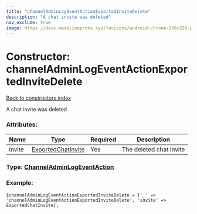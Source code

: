 ```yaml
---
title: "channelAdminLogEventActionExportedInviteDelete"
description: "A chat invite was deleted"
nav_exclude: true
image: https://docs.madelineproto.xyz/favicons/android-chrome-256x256.png
---
```

# Constructor: channelAdminLogEventActionExportedInviteDelete  
[Back to constructors index](/API_docs/constructors/index.html)



A chat invite was deleted

### Attributes:

| Name     |    Type       | Required | Description |
|----------|---------------|----------|-------------|
|invite|[ExportedChatInvite](/API_docs/types/ExportedChatInvite.html) | Yes|The deleted chat invite|



### Type: [ChannelAdminLogEventAction](/API_docs/types/ChannelAdminLogEventAction.html)


### Example:

```
$channelAdminLogEventActionExportedInviteDelete = ['_' => 'channelAdminLogEventActionExportedInviteDelete', 'invite' => ExportedChatInvite];
```  
